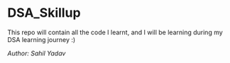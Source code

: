 # DSA_Skillup
This repo will contain all the code I learnt,
and I will be learning during my DSA learning journey :)

*Author: Sahil Yadav*
